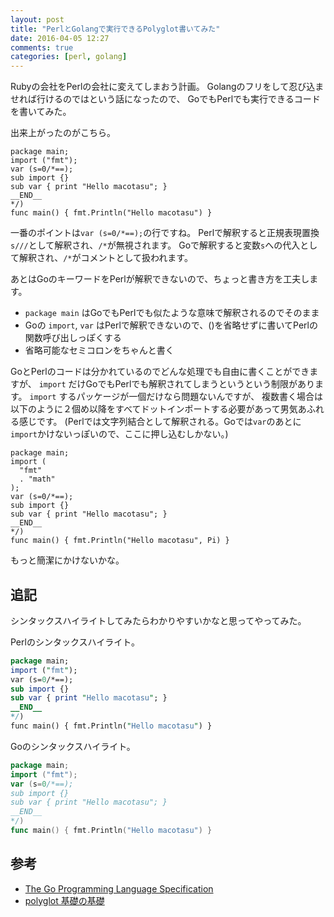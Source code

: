 ```yaml
---
layout: post
title: "PerlとGolangで実行できるPolyglot書いてみた"
date: 2016-04-05 12:27
comments: true
categories: [perl, golang]
---
```


Rubyの会社をPerlの会社に変えてしまおう計画。
Golangのフリをして忍び込ませれば行けるのではという話になったので、
GoでもPerlでも実行できるコードを書いてみた。

<!-- More -->

出来上がったのがこちら。

``` plain
package main;
import ("fmt");
var (s=0/*==);
sub import {}
sub var { print "Hello macotasu"; }
__END__
*/)
func main() { fmt.Println("Hello macotasu") }
```

一番のポイントは`var (s=0/*==);`の行ですね。
Perlで解釈すると正規表現置換`s///`として解釈され、`/*`が無視されます。
Goで解釈すると変数`s`への代入として解釈され、`/*`がコメントとして扱われます。

あとはGoのキーワードをPerlが解釈できないので、ちょっと書き方を工夫します。

- `package main` はGoでもPerlでも似たような意味で解釈されるのでそのまま
- Goの `import`, `var` はPerlで解釈できないので、()を省略せずに書いてPerlの関数呼び出しっぽくする
- 省略可能なセミコロンをちゃんと書く

GoとPerlのコードは分かれているのでどんな処理でも自由に書くことができますが、
`import` だけGoでもPerlでも解釈されてしまうというという制限があります。
`import` するパッケージが一個だけなら問題ないんですが、
複数書く場合は以下のように２個め以降をすべてドットインポートする必要があって男気あふれる感じです。
(Perlでは文字列結合として解釈される。Goでは`var`のあとに`import`かけないっぽいので、ここに押し込むしかない。)

``` plain
package main;
import (
  "fmt"
  . "math"
);
var (s=0/*==);
sub import {}
sub var { print "Hello macotasu"; }
__END__
*/)
func main() { fmt.Println("Hello macotasu", Pi) }
```


もっと簡潔にかけないかな。


## 追記

シンタックスハイライトしてみたらわかりやすいかなと思ってやってみた。

Perlのシンタックスハイライト。

``` perl
package main;
import ("fmt");
var (s=0/*==);
sub import {}
sub var { print "Hello macotasu"; }
__END__
*/)
func main() { fmt.Println("Hello macotasu") }
```

Goのシンタックスハイライト。

``` go
package main;
import ("fmt");
var (s=0/*==);
sub import {}
sub var { print "Hello macotasu"; }
__END__
*/)
func main() { fmt.Println("Hello macotasu") }
```


## 参考

- [The Go Programming Language Specification](https://golang.org/ref/spec)
- [polyglot 基礎の基礎](http://d.hatena.ne.jp/sugyan/20110306/1299418878)
